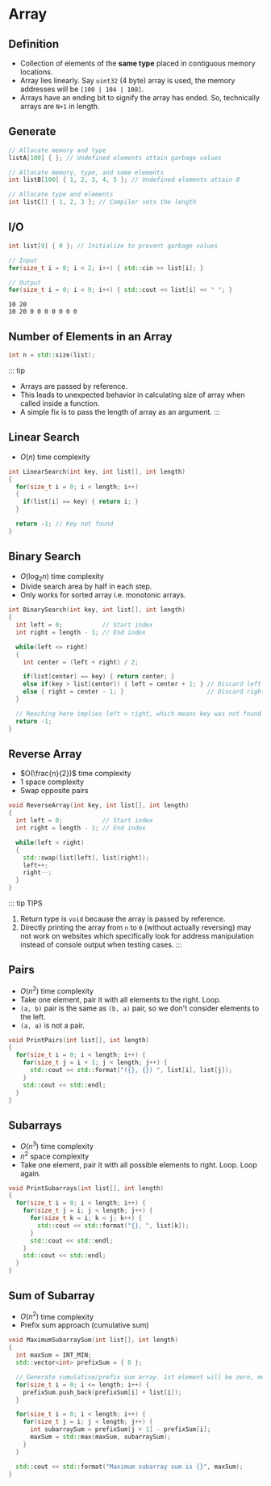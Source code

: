 # Array

## Definition

- Collection of elements of the **same type** placed in contiguous memory locations.
- Array lies linearly. Say `uint32` (4 byte) array is used, the memory addresses will be `[100 | 104 | 108]`.
- Arrays have an ending bit to signify the array has ended. So, technically arrays are `N+1` in length.

## Generate

```cpp
// Allocate memory and type
listA[100] { }; // Undefined elements attain garbage values

// Allocate memory, type, and some elements
int listB[100] { 1, 2, 3, 4, 5 }; // Undefined elements attain 0

// Allocate type and elements
int listC[] { 1, 2, 3 }; // Compiler sets the length
```

## I/O

```cpp
int list[9] { 0 }; // Initialize to prevent garbage values

// Input
for(size_t i = 0; i < 2; i++) { std::cin >> list[i]; }

// Output
for(size_t i = 0; i < 9; i++) { std::cout << list[i] << " "; }
```

```
10 20
10 20 0 0 0 0 0 0 0
```

## Number of Elements in an Array

```cpp
int n = std::size(list);
```

::: tip

- Arrays are passed by reference.
- This leads to unexpected behavior in calculating size of array when called inside a function.
- A simple fix is to pass the length of array as an argument.
  :::

## Linear Search

- $O(n)$ time complexity

```cpp
int LinearSearch(int key, int list[], int length)
{
  for(size_t i = 0; i < length; i++)
  {
    if(list[i] == key) { return i; }
  }

  return -1; // Key not found
}
```

## Binary Search

- $O(\log_2{n})$ time complexity
- Divide search area by half in each step.
- Only works for sorted array i.e. monotonic arrays.

```cpp
int BinarySearch(int key, int list[], int length)
{
  int left = 0;           // Start index
  int right = length - 1; // End index

  while(left <= right)
  {
    int center = (left + right) / 2;

    if(list[center] == key) { return center; }
    else if(key > list[center]) { left = center + 1; } // Discard left region
    else { right = center - 1; }                       // Discard right region
  }

  // Reaching here implies left > right, which means key was not found
  return -1;
}
```

## Reverse Array

- $O(\frac{n}{2})$ time complexity
- $1$ space complexity
- Swap opposite pairs

```cpp
void ReverseArray(int key, int list[], int length)
{
  int left = 0;           // Start index
  int right = length - 1; // End index

  while(left < right)
  {
    std::swap(list[left], list[right]);
    left++;
    right--;
  }
}
```

::: tip TIPS

1. Return type is `void` because the array is passed by reference.
2. Directly printing the array from `n` to `0` (without actually reversing) may not work on websites which specifically look for address manipulation instead of console output when testing cases.
   :::

## Pairs

- $O(n^2)$ time complexity
- Take one element, pair it with all elements to the right. Loop.
- `(a, b)` pair is the same as `(b, a)` pair, so we don't consider elements to the left.
- `(a, a)` is not a pair.

```cpp
void PrintPairs(int list[], int length)
{
  for(size_t i = 0; i < length; i++) {
    for(size_t j = i + 1; j < length; j++) {
      std::cout << std::format("({}, {}) ", list[i], list[j]);
    }
    std::cout << std::endl;
  }
}
```

## Subarrays

- $O(n^3)$ time complexity
- $n^2$ space complexity
- Take one element, pair it with all possible elements to right. Loop. Loop again.

```cpp
void PrintSubarrays(int list[], int length)
{
  for(size_t i = 0; i < length; i++) {
    for(size_t j = i; j < length; j++) {
      for(size_t k = i; k < j; k++) {
        std::cout << std::format("{}, ", list[k]);
      }
      std::cout << std::endl;
    }
    std::cout << std::endl;
  }
}
```

## Sum of Subarray <Badge title="Standard Problem" vertical="middle" />

- $O(n^2)$ time complexity
- Prefix sum approach (cumulative sum)

```cpp
void MaximumSubarraySum(int list[], int length)
{
  int maxSum = INT_MIN;
  std::vector<int> prefixSum = { 0 };

  // Generate cumulative/prefix sum array. 1st element will be zero, modify accordingly.
  for(size_t i = 0; i <= length; i++) {
    prefixSum.push_back(prefixSum[i] + list[i]);
  }

  for(size_t i = 0; i < length; i++) {
    for(size_t j = i; j < length; j++) {
      int subarraySum = prefixSum[j + 1] - prefixSum[i];
      maxSum = std::max(maxSum, subarraySum);
    }
  }

  std::cout << std::format("Maximum subarray sum is {}", maxSum);
}
```
